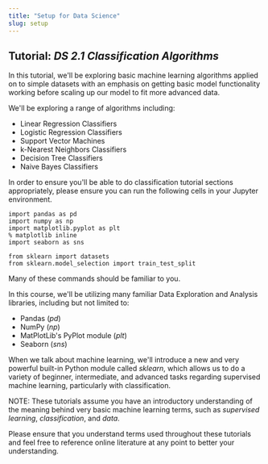 ```yaml
---
title: "Setup for Data Science"
slug: setup
---
```


## Tutorial: *DS 2.1 Classification Algorithms*

In this tutorial, we'll be exploring basic machine learning algorithms applied on to simple datasets with an emphasis on getting basic model functionality working before scaling up our model to fit more advanced data. 

We'll be exploring a range of algorithms including:
- Linear Regression Classifiers
- Logistic Regression Classifiers
- Support Vector Machines
- k-Nearest Neighbors Classifiers
- Decision Tree Classifiers
- Naive Bayes Classifiers

In order to ensure you'll be able to do classification tutorial sections appropriately, please ensure you can run the following cells in your Jupyter environment.

```
import pandas as pd
import numpy as np
import matplotlib.pyplot as plt
% matplotlib inline
import seaborn as sns

from sklearn import datasets
from sklearn.model_selection import train_test_split
```

Many of these commands should be familiar to you. 

In this course, we'll be utilizing many familiar Data Exploration and Analysis libraries, including but not limited to:
- Pandas (*pd*)
- NumPy (*np*)
- MatPlotLib's PyPlot module (*plt*)
- Seaborn (*sns*)

When we talk about machine learning, we'll introduce a new and very powerful built-in Python module called *sklearn*, which allows us to do a variety of beginner, intermediate, and advanced tasks regarding supervised machine learning, particularly with classification.

NOTE: These tutorials assume you have an introductory understanding of the meaning behind very basic machine learning terms, such as _supervised learning_, _classification_, and _data_. 

Please ensure that you understand terms used throughout these tutorials and feel free to reference online literature at any point to better your understanding.